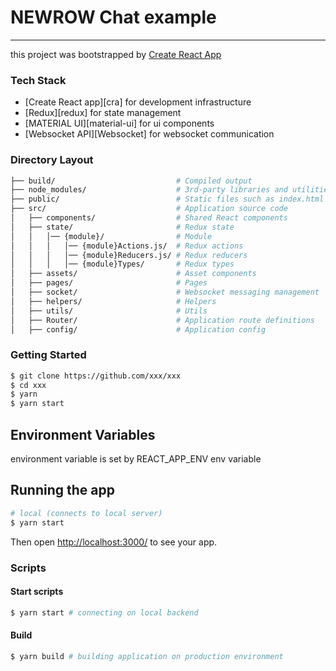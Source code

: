 # NEWROW Chat example

---

this project was bootstrapped by [Create React App](https://create-react-app.dev/)

### Tech Stack

- [Create React app][cra] for development infrastructure
- [Redux][redux] for state management
- [MATERIAL UI][material-ui] for ui components
- [Websocket API][Websocket] for websocket communication

### Directory Layout

```bash
├── build/                           # Compiled output
├── node_modules/                    # 3rd-party libraries and utilities
├── public/                          # Static files such as index.html etc.
├── src/                             # Application source code
│   ├── components/                  # Shared React components
│   ├── state/                       # Redux state
│   │   │── {module}/                # Module
│   │   │   │── {module}Actions.js/  # Redux actions
│   │   │   │── {module}Reducers.js/ # Redux reducers
│   │   │   │── {module}Types/       # Redux types
│   ├── assets/                      # Asset components
│   ├── pages/                       # Pages
│   ├── socket/                      # Websocket messaging management
│   ├── helpers/                     # Helpers 
│   ├── utils/                       # Utils 
│   ├── Router/                      # Application route definitions
│   ├── config/                      # Application config
```

### Getting Started

```bash
$ git clone https://github.com/xxx/xxx
$ cd xxx
$ yarn
$ yarn start
```

## Environment Variables

environment variable is set by REACT_APP_ENV env variable

## Running the app

```bash
# local (connects to local server)
$ yarn start
```

Then open [http://localhost:3000/](http://localhost:3000/) to see your app.<br>


### Scripts

#### Start scripts
```bash
$ yarn start # connecting on local backend
```

#### Build
```bash
$ yarn build # building application on production environment
```
